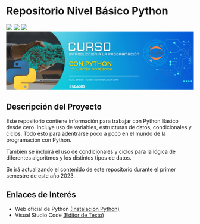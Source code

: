 # Repositorio Nivel Básico Python
<p align="left">
   <img src="https://img.shields.io/badge/Status-En%20Desarrollo-green?style=plastic">
   <img src="https://img.shields.io/badge/Python-3776AB?style=plastic&logo=python&logoColor=white"/>
   <img src="https://img.shields.io/badge/Jupyter-%23e58f1a.svg?style=plastic&logo=Jupyter&logoColor=white"/>

<img src="./assets/img/headerpython.png"/>

## Descripción del Proyecto

Este repositorio contiene información para trabajar con Python Básico desde cero. 
Incluye uso de variables, estructuras de datos, condicionales y ciclos. 
Todo esto para adentrarse poco a poco en el mundo de la programación con Python.

También se incluirá el uso de condicionales y ciclos para la lógica de diferentes
algoritmos y los distintos tipos de datos.

Se irá actualizando el contenido de este repositorio durante el primer semestre de este año 2023.

## Enlaces de Interés

- Web oficial de Python [(Instalacion Python)][python]
- Visual Studio Code [(Editor de Texto)][vscode]

[python]: https://www.python.org/downloads/
[vscode]: https://code.visualstudio.com/download



